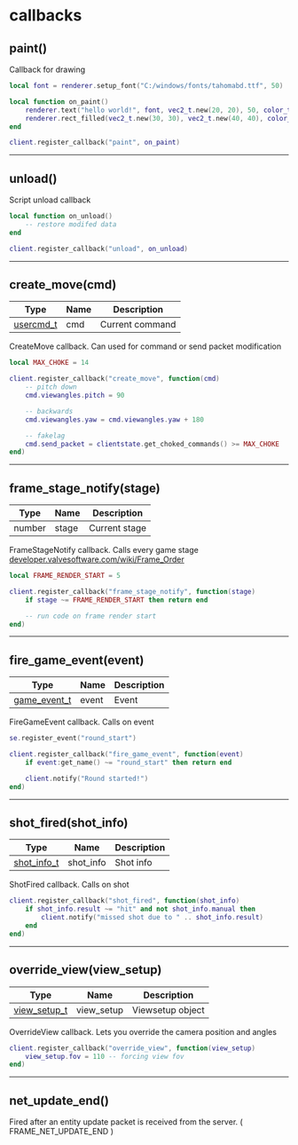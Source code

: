 # callbacks

## **paint()** 

Callback for drawing
```lua
local font = renderer.setup_font("C:/windows/fonts/tahomabd.ttf", 50)

local function on_paint()
    renderer.text("hello world!", font, vec2_t.new(20, 20), 50, color_t.new(255, 255, 255, 255))
    renderer.rect_filled(vec2_t.new(30, 30), vec2_t.new(40, 40), color_t.new(255, 0, 0, 255))
end

client.register_callback("paint", on_paint)
```

---

## **unload()**

Script unload callback
```lua
local function on_unload()
    -- restore modifed data
end

client.register_callback("unload", on_unload)
```

---

## **create_move(cmd)**
Type | Name | Description
------------ | ------------- | ------------
[usercmd_t](../sourceengine/types/usercmd_t/) | cmd | Current command

CreateMove callback. Can used for command or send packet modification
```lua
local MAX_CHOKE = 14

client.register_callback("create_move", function(cmd) 
    -- pitch down
    cmd.viewangles.pitch = 90

    -- backwards
    cmd.viewangles.yaw = cmd.viewangles.yaw + 180

    -- fakelag
    cmd.send_packet = clientstate.get_choked_commands() >= MAX_CHOKE
end)
```
---

## **frame_stage_notify(stage)**
Type | Name | Description
------------ | ------------- | ------------
number | stage | Current stage

FrameStageNotify callback. Calls every game stage [developer.valvesoftware.com/wiki/Frame_Order](https://developer.valvesoftware.com/wiki/Frame_Order)
```lua
local FRAME_RENDER_START = 5

client.register_callback("frame_stage_notify", function(stage) 
    if stage ~= FRAME_RENDER_START then return end

    -- run code on frame render start
end)
```
---

## **fire_game_event(event)**
Type | Name | Description
------------ | ------------- | ------------
[game_event_t](../sourceengine/types/game_event_t/) | event | Event

FireGameEvent callback. Calls on event
```lua
se.register_event("round_start")

client.register_callback("fire_game_event", function(event) 
    if event:get_name() ~= "round_start" then return end

    client.notify("Round started!")
end)
```

---

## **shot_fired(shot_info)**
Type | Name | Description
------------ | ------------- | ------------
[shot_info_t](../sourceengine/types/shot_info_t/) | shot_info | Shot info

ShotFired callback. Calls on shot
```lua
client.register_callback("shot_fired", function(shot_info) 
    if shot_info.result ~= "hit" and not shot_info.manual then
        client.notify("missed shot due to " .. shot_info.result)
    end
end)
```

---

## **override_view(view_setup)**
Type | Name | Description
------------ | ------------- | ------------
[view_setup_t](../sourceengine/types/view_setup_t/) | view_setup | Viewsetup object

OverrideView callback. Lets you override the camera position and angles
```lua
client.register_callback("override_view", function(view_setup)
    view_setup.fov = 110 -- forcing view fov
end)
```

---

## **net_update_end()**

Fired after an entity update packet is received from the server. ( FRAME_NET_UPDATE_END )